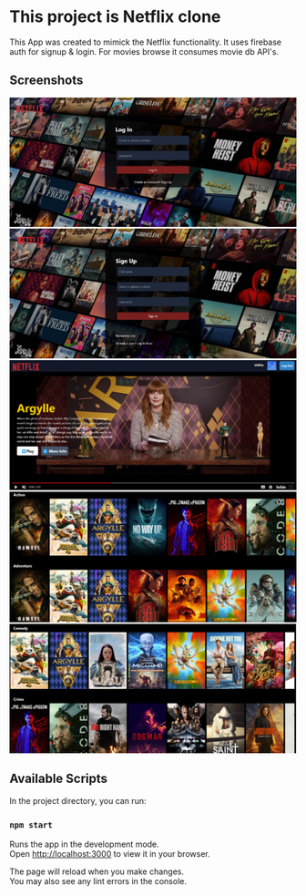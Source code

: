 # This project is Netflix clone

This App was created to mimick the Netflix functionality. It uses firebase auth for signup & login.
For movies browse it consumes movie db API's.

## Screenshots

![Login screen](./screenshots/login-screen.png "Login Screen")
![Signup screen](./screenshots/signup-screen.png "Signup Screen")
![Browse screen](./screenshots/browse-screen.png "Browse Screen")
![Movie list-1 screen](./screenshots/browse-movies-1.png "Movie list-1 Screen")
![Movie list-2 screen](./screenshots/browse-movies-2.png "Movie list-2 Screen")
## Available Scripts

In the project directory, you can run:

### `npm start`

Runs the app in the development mode.\
Open [http://localhost:3000](http://localhost:3000) to view it in your browser.

The page will reload when you make changes.\
You may also see any lint errors in the console.

